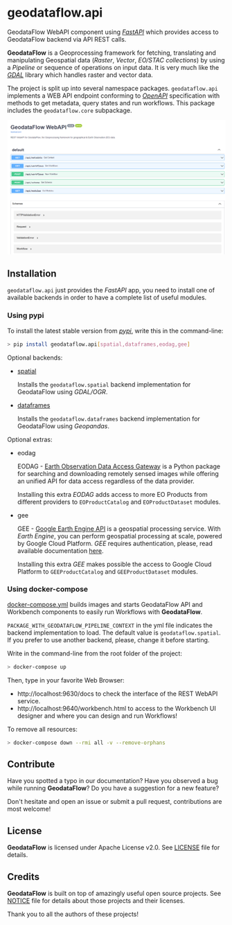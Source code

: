 # geodataflow.api

GeodataFlow WebAPI component using [_FastAPI_](https://fastapi.tiangolo.com/) which provides access to GeodataFlow backend via API REST calls.

**GeodataFlow** is a Geoprocessing framework for fetching, translating and manipulating Geospatial data (*Raster*, *Vector*, *EO/STAC collections*) by using a *Pipeline* or sequence of operations on input data. It is very much like the [_GDAL_](https://gdal.org/) library which handles raster and vector data.

The project is split up into several namespace packages. `geodataflow.api` implements a WEB API endpoint conforming to [_OpenAPI_](https://www.openapis.org/) specification with methods to get metadata, query states and run workflows. This package includes the `geodataflow.core` subpackage.

![api](docs/api.png)

## Installation

`geodataflow.api` just provides the _FastAPI_ app, you need to install one of available backends in order to have a complete list of useful modules.

### Using pypi

To install the latest stable version from [_pypi_](https://pypi.org/), write this in the command-line:

```bash
> pip install geodataflow.api[spatial,dataframes,eodag,gee]
```

Optional backends:

* [spatial](../spatial/)

  Installs the `geodataflow.spatial` backend implementation for GeodataFlow using _GDAL/OGR_.

* [dataframes](../dataframes/)

  Installs the `geodataflow.dataframes` backend implementation for GeodataFlow using _Geopandas_.

Optional extras:

* eodag

  EODAG - [Earth Observation Data Access Gateway](https://eodag.readthedocs.io/en/stable/) is a Python package for searching and downloading remotely sensed images while offering an unified API for data access regardless of the data provider.

  Installing this extra _EODAG_ adds access to more EO Products from different providers to `EOProductCatalog` and `EOProductDataset` modules.

* gee

  GEE - [Google Earth Engine API](https://developers.google.com/earth-engine) is a geospatial processing service. With _Earth Engine_, you can perform geospatial processing at scale, powered by Google Cloud Platform. _GEE_ requires authentication, please, read available documentation [here](https://developers.google.com/earth-engine/guides/python_install#authentication).

  Installing this extra _GEE_ makes possible the access to Google Cloud Platform to `GEEProductCatalog` and `GEEProductDataset` modules.

### Using docker-compose

[docker-compose.yml](../../docker-compose.yml) builds images and starts  GeodataFlow API and Workbench components to easily run Workflows with **GeodataFlow**.

`PACKAGE_WITH_GEODATAFLOW_PIPELINE_CONTEXT` in the yml file indicates the backend implementation to load. The default value is `geodataflow.spatial`. If you prefer to use another backend, please, change it before starting.

Write in the command-line from the root folder of the project:
```bash
> docker-compose up
```

Then, type in your favorite Web Browser:
* http://localhost:9630/docs to check the interface of the REST WebAPI service.
* http://localhost:9640/workbench.html to access to the Workbench UI designer and where you can design and run Workflows!

To remove all resources:
```bash
> docker-compose down --rmi all -v --remove-orphans
```

## Contribute

Have you spotted a typo in our documentation? Have you observed a bug while running **GeodataFlow**? Do you have a suggestion for a new feature?

Don't hesitate and open an issue or submit a pull request, contributions are most welcome!

## License

**GeodataFlow** is licensed under Apache License v2.0.
See [LICENSE](LICENSE) file for details.

## Credits

**GeodataFlow** is built on top of amazingly useful open source projects. See [NOTICE](../../NOTICE) file for details about those projects
and their licenses.

Thank you to all the authors of these projects!
